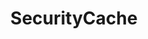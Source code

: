 ---
layout: redoc_page
title: 'SecurityCache'
categories: api_docs
swagger: ../api_docs/SecurityCache.yml
permalink: ../pages/api_explorer/SecurityCache
---